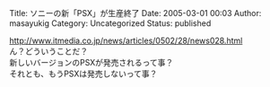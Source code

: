Title: ソニーの新「PSX」が生産終了
Date: 2005-03-01 00:03
Author: masayukig
Category: Uncategorized
Status: published

<http://www.itmedia.co.jp/news/articles/0502/28/news028.html>  
ん？どういうことだ？  
新しいバージョンのPSXが発売されるって事？  
それとも、もうPSXは発売しないって事？
